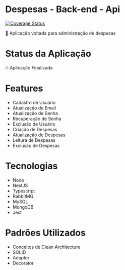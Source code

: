 # Despesas - Back-end - Api
[![Coverage Status](https://coveralls.io/repos/github/JPedro109/despesas-back-end/badge.svg?branch=staging)](https://coveralls.io/github/JPedro109/despesas-back-end?branch=staging)

<p>🚀  Aplicação voltada para administração de despesas</p>

# Status da Aplicação
<p>🔥 Aplicação Finalizada</p>

# Features
- Cadastro de Usuário
- Atualização de Email
- Atualização de Senha
- Recuperação de Senha
- Exclusão de Usuário
- Criação de Despesas
- Atualização de Despesas
- Leitura de Despesas
- Exclusão de Despesas

# Tecnologias
- Node
- NestJS
- Typescript
- RabbitMQ
- MySQL
- MongoDB
- Jest

# Padrões Utilizados
- Conceitos de Clean Architecture
- SOLID
- Adapter
- Decorator